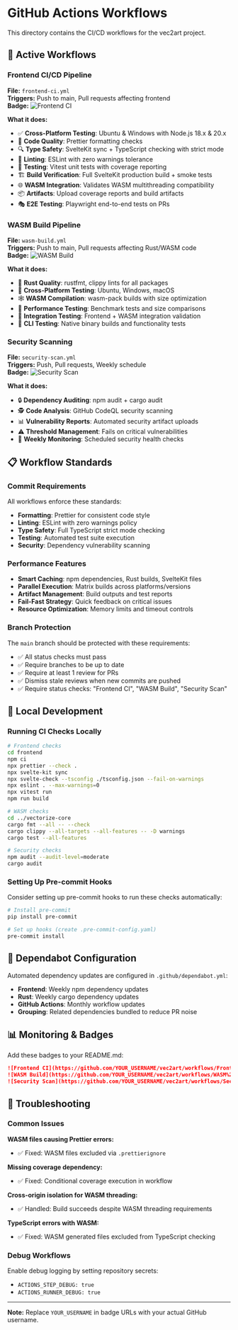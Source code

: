 # GitHub Actions Workflows

This directory contains the CI/CD workflows for the vec2art project.

## 🚀 Active Workflows

### Frontend CI/CD Pipeline

**File:** `frontend-ci.yml`  
**Triggers:** Push to main, Pull requests affecting frontend  
**Badge:** ![Frontend CI](https://github.com/YOUR_USERNAME/vec2art/workflows/Frontend%20CI/CD%20Pipeline/badge.svg)

**What it does:**

- ✅ **Cross-Platform Testing**: Ubuntu & Windows with Node.js 18.x & 20.x
- 🎨 **Code Quality**: Prettier formatting checks
- 🔍 **Type Safety**: SvelteKit sync + TypeScript checking with strict mode
- 🚨 **Linting**: ESLint with zero warnings tolerance
- 🧪 **Testing**: Vitest unit tests with coverage reporting
- 🏗️ **Build Verification**: Full SvelteKit production build + smoke tests
- 🌐 **WASM Integration**: Validates WASM multithreading compatibility
- 📦 **Artifacts**: Upload coverage reports and build artifacts
- 🎭 **E2E Testing**: Playwright end-to-end tests on PRs

### WASM Build Pipeline

**File:** `wasm-build.yml`  
**Triggers:** Push to main, Pull requests affecting Rust/WASM code  
**Badge:** ![WASM Build](https://github.com/YOUR_USERNAME/vec2art/workflows/WASM%20Build%20%26%20Test/badge.svg)

**What it does:**

- 🦀 **Rust Quality**: rustfmt, clippy lints for all packages
- 🧪 **Cross-Platform Testing**: Ubuntu, Windows, macOS
- 🕸️ **WASM Compilation**: wasm-pack builds with size optimization
- 🏃 **Performance Testing**: Benchmark tests and size comparisons
- 🔗 **Integration Testing**: Frontend + WASM integration validation
- 📱 **CLI Testing**: Native binary builds and functionality tests

### Security Scanning

**File:** `security-scan.yml`  
**Triggers:** Push, Pull requests, Weekly schedule  
**Badge:** ![Security Scan](https://github.com/YOUR_USERNAME/vec2art/workflows/Security%20Scan/badge.svg)

**What it does:**

- 🔒 **Dependency Auditing**: npm audit + cargo audit
- 🕵️ **Code Analysis**: GitHub CodeQL security scanning
- 📊 **Vulnerability Reports**: Automated security artifact uploads
- ⚠️ **Threshold Management**: Fails on critical vulnerabilities
- 📅 **Weekly Monitoring**: Scheduled security health checks

## 📋 Workflow Standards

### Commit Requirements

All workflows enforce these standards:

- **Formatting**: Prettier for consistent code style
- **Linting**: ESLint with zero warnings policy
- **Type Safety**: Full TypeScript strict mode checking
- **Testing**: Automated test suite execution
- **Security**: Dependency vulnerability scanning

### Performance Features

- **Smart Caching**: npm dependencies, Rust builds, SvelteKit files
- **Parallel Execution**: Matrix builds across platforms/versions
- **Artifact Management**: Build outputs and test reports
- **Fail-Fast Strategy**: Quick feedback on critical issues
- **Resource Optimization**: Memory limits and timeout controls

### Branch Protection

The `main` branch should be protected with these requirements:

- ✅ All status checks must pass
- ✅ Require branches to be up to date
- ✅ Require at least 1 review for PRs
- ✅ Dismiss stale reviews when new commits are pushed
- ✅ Require status checks: "Frontend CI", "WASM Build", "Security Scan"

## 🔧 Local Development

### Running CI Checks Locally

```bash
# Frontend checks
cd frontend
npm ci
npx prettier --check .
npx svelte-kit sync
npx svelte-check --tsconfig ./tsconfig.json --fail-on-warnings
npx eslint . --max-warnings=0
npx vitest run
npm run build

# WASM checks
cd ../vectorize-core
cargo fmt --all -- --check
cargo clippy --all-targets --all-features -- -D warnings
cargo test --all-features

# Security checks
npm audit --audit-level=moderate
cargo audit
```

### Setting Up Pre-commit Hooks

Consider setting up pre-commit hooks to run these checks automatically:

```bash
# Install pre-commit
pip install pre-commit

# Set up hooks (create .pre-commit-config.yaml)
pre-commit install
```

## 🤖 Dependabot Configuration

Automated dependency updates are configured in `.github/dependabot.yml`:

- **Frontend**: Weekly npm dependency updates
- **Rust**: Weekly cargo dependency updates
- **GitHub Actions**: Monthly workflow updates
- **Grouping**: Related dependencies bundled to reduce PR noise

## 📊 Monitoring & Badges

Add these badges to your README.md:

```markdown
![Frontend CI](https://github.com/YOUR_USERNAME/vec2art/workflows/Frontend%20CI/CD%20Pipeline/badge.svg)
![WASM Build](https://github.com/YOUR_USERNAME/vec2art/workflows/WASM%20Build%20%26%20Test/badge.svg)
![Security Scan](https://github.com/YOUR_USERNAME/vec2art/workflows/Security%20Scan/badge.svg)
```

## 🚨 Troubleshooting

### Common Issues

**WASM files causing Prettier errors:**

- ✅ Fixed: WASM files excluded via `.prettierignore`

**Missing coverage dependency:**

- ✅ Fixed: Conditional coverage execution in workflow

**Cross-origin isolation for WASM threading:**

- ✅ Handled: Build succeeds despite WASM threading requirements

**TypeScript errors with WASM:**

- ✅ Fixed: WASM generated files excluded from TypeScript checking

### Debug Workflows

Enable debug logging by setting repository secrets:

- `ACTIONS_STEP_DEBUG: true`
- `ACTIONS_RUNNER_DEBUG: true`

---

**Note:** Replace `YOUR_USERNAME` in badge URLs with your actual GitHub username.
